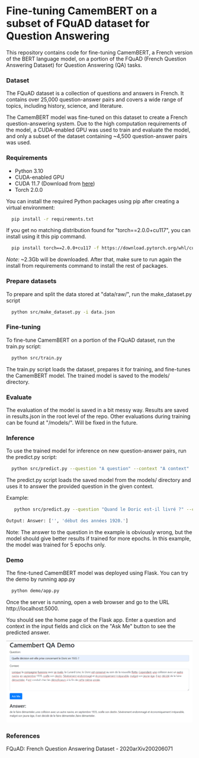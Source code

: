 Fine-tuning CamemBERT on a subset of FQuAD dataset for Question Answering
==============================

This repository contains code for fine-tuning CamemBERT, a French version of the BERT language model, on a portion of the FQuAD (French Question Answering Dataset) for Question Answering (QA) tasks.

### Dataset
The FQuAD dataset is a collection of questions and answers in French. It contains over 25,000 question-answer pairs and covers a wide range of topics, including history, science, and literature. 

The CamemBERT model was fine-tuned on this dataset to create a French question-answering system. Due to the high computation requirements of the model, a CUDA-enabled GPU was used to train and evaluate the model, and only a subset of the dataset containing ~4,500 question-answer pairs was used.

### Requirements 
- Python 3.10
- CUDA-enabled GPU
- CUDA 11.7 (Download from [here](https://developer.nvidia.com/cuda-11-7-0-download-archive?target_os=Windows&target_arch=x86_64&target_version=11&target_type=exe_local))
- Torch 2.0.0 

You can install the required Python packages using pip after creating a virtual environment:
```bash
  pip install -r requirements.txt
```

If you get no matching distribution found for "torch==2.0.0+cu117", you can install using it this pip command.
```bash
  pip install torch==2.0.0+cu117 -f https://download.pytorch.org/whl/cu117/torch_stable.html 
```
*Note:* ~2.3Gb will be downloaded. After that, make sure to run again the install from requirements command to install the rest of packages.

### Prepare datasets
To prepare and split the data stored at "data/raw/", run the make_dataset.py script
```bash
  python src/make_dataset.py -i data.json
```

### Fine-tuning
To fine-tune CamemBERT on a portion of the FQuAD dataset, run the train.py script:

```bash
  python src/train.py
```

The train.py script loads the dataset, prepares it for training, and fine-tunes the CamemBERT model. The trained model is saved to the models/ directory.

### Evaluate

The evaluation of the model is saved in a bit messy way. Results are saved in results.json in the root level of the repo. Other evaluations during training can be found at "/models/". Will be fixed in the future.

### Inference
To use the trained model for inference on new question-answer pairs, run the predict.py script:

```bash
  python src/predict.py --question "A question" --context "A context"
```

The predict.py script loads the saved model from the models/ directory and uses it to answer the provided question in the given context.

Example: 
```bash
   python src/predict.py --question "Quand le Doric est-il livré ?" --context "Avant la Première Guerre mondiale, l'International Mercantile Marine Co. commande aux chantiers Harland & Wolff la construction de plusieurs navires destinés à ses compagnies. Les deux premiers, le Regina et le Pittsburgh ébauchés en 1913, sont achevés après la guerre et mis en service au début des années 1920. Le Doric est le troisième navire construit sur ce modèle et un quatrième, légèrement plus grand, le Laurentic, suivra en 1927. La quille du Doric est posée bien après la guerre, en 1921, et sa construction est rapide, puisqu'il est lancé dès le 8 août 1922 et livré le 29 mai 1923."
```
```bash
Output: Answer: ['', 'début des années 1920.']
```
Note: The answer to the question in the example is obviously wrong, but the model should give better results if trained for more epochs. In this example, the model was trained for 5 epochs only.

### Demo

The fine-tuned CamemBERT model was deployed using Flask. You can try the demo by running app.py
```bash
  python demo/app.py
```
Once the server is running, open a web browser and go to the URL http://localhost:5000.

You should see the home page of the Flask app. Enter a question and context in the input fields and click on the "Ask Me" button to see the predicted answer.

![alt text](demo/demo.png)


### References 

FQuAD: French Question Answering Dataset - 2020arXiv200206071

